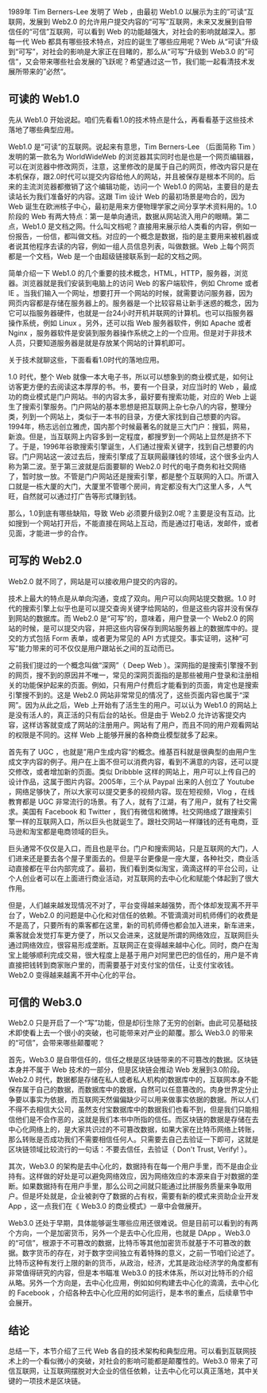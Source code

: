 1989年 Tim Berners-Lee 发明了 Web ，由最初 Web1.0 以展示为主的”可读“互联网，发展到 Web2.0 的允许用户提交内容的“可写”互联网，未来又发展到自带信任的“可信”互联网，可以看到 Web 的功能越强大，对社会的影响就越深入。那每一代 Web 都具有哪些技术特点，对应的诞生了哪些应用呢？Web 从“可读”升级到“可写”，对社会的影响是大家正在目睹的，那么从“可写”升级到 Web3.0 的”可信“，又会带来哪些社会发展的飞跃呢？希望通过这一节，我们能一起看清技术发展所带来的”必然“。

## 可读的 Web1.0
先从 Web1.0 开始说起。咱们先看看1.0的技术特点是什么，再看看基于这些技术落地了哪些典型应用。

Web1.0 是“可读”的互联网。说起来有意思，Tim Berners-Lee （后面简称 Tim ）发明的第一款名为 WorldWideWeb 的浏览器其实同时也是也是一个网页编辑器，可以在浏览器中修改网页，注意，这里修改的是属于自己的网页，修改内容只是在本机保存，跟2.0时代可以提交内容给他人的网站，并且被保存是根本不同的。后来的主流浏览器都撤销了这个编辑功能，访问一个 Web1.0 的网站，主要目的是去读站长为我们准备好的内容。这跟 Tim 设计 Web 的最初场景是吻合的，因为 Web 诞生在欧洲核子中心，最初是用来方便物理学家之间分享学术资料用的。1.0 阶段的 Web 有两大特点：第一是单向通讯，数据从网站流入用户的眼睛。第二点，Web1.0 是文档之网。什么叫文档呢？直接用来展示给人类看的内容，例如一份报告，一份信，都叫做文档。对应的一个概念是数据，指的是主要用来被机器或者说其他程序去读的内容，例如一组人员信息列表，叫做数据。Web 上每个网页都是一个文档，Web 是一个由超级链接联系到一起的文档之网。

简单介绍一下 Web1.0 的几个重要的技术概念，HTML，HTTP，服务器，浏览器。浏览器就是我们安装到电脑上的访问 Web 的客户端软件，例如 Chrome 或者 IE 。当我们输入一个网址，想要打开一个网站的时候，就需要访问服务器，因为网页内容都是存储在服务器上的。服务器是一个比较容易让新手迷惑的概念，因为它可以指服务器硬件，也就是一台24小时开机并联网的计算机。也可以指服务器操作系统，例如 Linux 。另外，还可以指 Web 服务器软件，例如 Apache 或者 Nginx ，服务器软件是安装到服务器操作系统之上的一个应用。但是对于非技术人员，只要知道服务器是就是存放某个网站的计算机即可。

关于技术就聊这些，下面看看1.0时代的落地应用。

1.0 时代，整个 Web 就像一本大电子书，所以可以想象到的商业模式是，如何让访客更方便的去阅读这本厚厚的书。书，要有一个目录，对应当时的 Web ，最成功的商业模式是门户网站。书的内容太多，最好要有搜索功能，对应的 Web 上诞生了搜索引擎服务。门户网站的基本思想是把互联网上杂七杂八的内容，整理分类，列到一个网站上，类似于一本书的目录，方便大家找到自己想要的内容。1994年，杨志远创立雅虎，国内那个时候最著名的就是三大门户：搜狐，网易，新浪。但是，当互联网上内容多到一定程度，都搜罗到一个网站上显然是挤不下了。于是，1996年谷歌搜索引擎诞生，人们通过搜索关键字，找到自己想要的内容。门户网站这一波过去后，搜索引擎成了互联网最赚钱的领域，这个很多业内人称为第二波。至于第三波就是后面要聊的 Web2.0 时代的电子商务和社交网络了，暂时放一放。不管是门户网站还是搜索引擎，都是整个互联网的入口。所谓入口就是一栋大厦的大门，大厦里不管哪个房间，肯定都没有大门这里人多，人气旺，自然就可以通过打广告等形式赚到钱。

那么，1.0到底有哪些缺陷，导致 Web 必须要升级到2.0呢？主要是没有互动。比如搜到一个网站打开后，不能直接在网站上互动，而是通过打电话，发邮件，或者见面，才能进一步的合作。

## 可写的 Web2.0
Web2.0 就不同了，网站是可以接收用户提交的内容的。

技术上最大的特点是从单向沟通，变成了双向。用户可以向网站提交数据。1.0 时代的搜索引擎上似乎也是可以提交查询关键字给网站的，但是这些内容并没有保存到网站的数据库。而 Web2.0 是“可写”的，意味着，用户登录一个 Web2.0 的网站的时候，是可以提交内容，并把这些内容保存到网站服务器上的数据库中的。提交的方式包括 Form 表单，或者更为常见的 API 方式提交。事实证明，这种“可写”能力带来的可不仅仅是用户跟站长之间的互动而已。

之前我们提过的一个概念叫做“深网”（ Deep Web ）。深网指的是搜索引擎搜不到的网页，搜不到的原因并不唯一，常见的深网页面指的是那些被用户登录和注册相关的功能保护起来的页面。例如，只有用户付费后才能看到的页面，肯定也是搜索引擎搜不到的。这是 Web2.0 网站非常常见的情况了，这些页面内容也属于“深网”。因为从此之后，Web 上开始有了活生生的用户。可以认为 Web1.0 的网站上是没有活人的，真正活的只有后台的站长。但是由于 Web2.0 允许访客提交内容，这样访客就变成了网站的注册用户。网站有了用户，而且不同的用户观看网站的权限是不同的。这样 Web 上能够开展的各种商业模型就多了起来。

首先有了 UGC ，也就是”用户生成内容“的概念。维基百科就是很典型的由用户生成文字内容的例子。用户在上面不但可以消费内容，看到不满意的内容，还可以提交修改，或者增加新的页面。类似 Dribbble 这样的网站上，用户可以上传自己的设计作品，这属于图片内容。2005年，三个从 Paypal 出来的人创立了 Youtube ，网络足够快了，所以大家可以提交更多的视频内容。现在短视频，Vlog ，在线教育都是 UGC 非常流行的场景。有了人，就有了江湖，有了用户，就有了社交需求。美国有 Facebook 和 Twitter ，我们有微信和微博。社交网络成了跟搜索引擎一样的互联网入口，所以巨头也就诞生了。跟社交网站一样赚钱的还有电商，亚马逊和淘宝都是电商领域的巨头。

巨头通常不仅仅是入口，而且也是平台。门户和搜索网站，只是互联网的大门，人们进来还是要去各个屋子里面去的。但是平台更像是一座大厦，各种社交，商业活动直接都在平台内部完成了。最初，我们看到类似淘宝，滴滴这样的平台公司，让个人创业者可以在上面进行商业活动，对互联网的去中心化和赋能个体起到了很大作用。

但是，人们越来越发现情况不对了，平台变得越来越强势，而个体却发现离不开平台了，Web2.0 的问题是中心化和对信任的依赖。不管滴滴对司机师傅们的收费是不是高了，只要所有的乘客都在这里，新的司机师傅也都会加入进来，新车进来，乘客就会发觉打车更方便了，所以又会进来，这就是所谓的网络效应，互联网巨头通过网络效应，很容易形成垄断。互联网正在变得越来越中心化。同时，商户在淘宝上能够顺利完成交易，很大程度上是基于用户对阿里巴巴的信任的，用户是不肯直接把钱转到商家账户里的，而需要基于对支付宝的信任，让支付宝收钱。Web2.0 变得越来越离不开中心化的平台。

## 可信的 Web3.0

Web2.0 只是开启了一个“写”功能，但是却衍生除了无穷的创新。由此可见基础技术即使看上去一个很小的突破，也可能带来对产业的颠覆。那么 Web3.0 的带来的“可信”，会带来哪些颠覆呢？

首先，Web3.0 是自带信任的，信任之根是区块链带来的不可篡改的数据。区块链本身并不属于 Web 技术的一部分，但是区块链会推动 Web 发展到3.0阶段。Web2.0 时代，数据都是存储在私人或者私人机构的数据库中的，互联网本身不能保存属于自己的数据，而数据库中的数据，自然可以任意篡改的。肉身世界定分止争要以事实为依据，而互联网天然偏偏缺少可以用来做事实依据的数据。所以人们不得不去相信大公司，虽然支付宝数据库中的数据我们也看不到，但是我们只能相信他们是不会作恶的，这就是我们本书中所指的信任。而区块链的数据是存储在去中心化网络上的，是大家共识过的不可篡改数据，如果大家在比特币网络上转账，那么转账是否成功我们不需要相信任何人。只需要去自己去验证一下即可，这就是区块链领域比较流行的一句话：不要去信任，去验证（ Don't Trust, Verify! ）。

其次，Web3.0 的架构是去中心化的，数据持有在每一个用户手里，而不是由企业持有。这样做的好处是可以避免网络效应，因为网络效应的本源来自于对数据的垄断。如果数据持有在用户手里，那么公司之间就只能通过比拼服务质量来争取用户。但是坏处就是，企业被剥夺了数据的占有权，需要有新的模式来资助企业开发 App ，这一点我们在《 Web3.0 的商业模式》一章中会做展开。

Web3.0 还处于早期，具体能够诞生哪些应用还很难说。但是目前可以看到的有两个方向，一个是加密货币，另外一个是去中心化应用，也就是 DApp 。Web3.0 的“可信”，根源于不可篡改的数据，比特币等其他加密货币就基于不可篡改的数据。数字货币的存在，对于数字空间独立有着特殊的意义，之前一节咱们论述了。比特币这种有发行上限的新的货币，从政治，经济，尤其是政治经济学的角度都有非常值得研究的内容，但是本书瞄准 Web3.0 的技术体系，所以对比特币的介绍从略。另外一个方向是，去中心化应用，例如如何构建去中心化的滴滴，去中心化的 Facebook ，介绍各种去中心化应用的如何运行，是本书的重点，后续章节中会展开。

## 结论

总结一下，本节介绍了三代 Web 各自的技术架构和典型应用。可以看到互联网技术上的一个看似微小的突破，对社会的影响可能都是颠覆性的。Web3.0 带来了可信互联网，让互联网摆脱对大企业的信任依赖，让去中心化可以真正落地，其中关键的一项技术是区块链。
